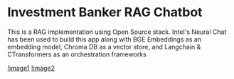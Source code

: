 # Investment Banker RAG Chatbot

This is a RAG implementation using Open Source stack. Intel's Neural Chat has been used to build this app along with BGE Embeddings as an embedding model, Chroma DB as a vector store, and Langchain & CTransformers as an orchestration frameworks

[!image1]("https://github.com/joyce0803/Investment-Banker-Chatbot/blob/main/rag1.png")
[!image2]("https://github.com/joyce0803/Investment-Banker-Chatbot/blob/main/rag2.png")
